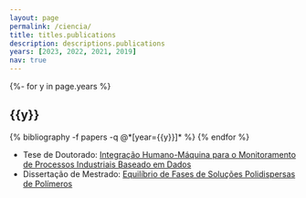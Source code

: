 ```yaml
---
layout: page
permalink: /ciencia/
title: titles.publications
description: descriptions.publications
years: [2023, 2022, 2021, 2019]
nav: true
---
```

<!-- _pages/publications.md -->
<div class="publications">

{%- for y in page.years %}
  <h2 class="year">{{y}}</h2>
  {% bibliography -f papers -q @*[year={{y}}]* %}
{% endfor %}

</div>

* Tese de Doutorado: [Integração Humano-Máquina para o Monitoramento de Processos Industriais Baseado em Dados](https://sucupira.capes.gov.br/sucupira/public/consultas/coleta/trabalhoConclusao/viewTrabalhoConclusao.xhtml?popup=true&id_trabalho=13725906)
* Dissertação de Mestrado: [Equilíbrio de Fases de Soluções Polidispersas de Polímeros](http://hdl.handle.net/11422/7650)
